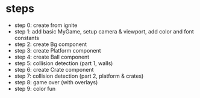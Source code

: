 # steps

* step 0: create from ignite
* step 1: add basic MyGame, setup camera & viewport, add color and font constants
* step 2: create Bg component
* step 3: create Platform component
* step 4: create Ball component
* step 5: collision detection (part 1, walls)
* step 6: create Crate component
* step 7: collision detection (part 2, platform & crates)
* step 8: game over (with overlays)
* step 9: color fun
